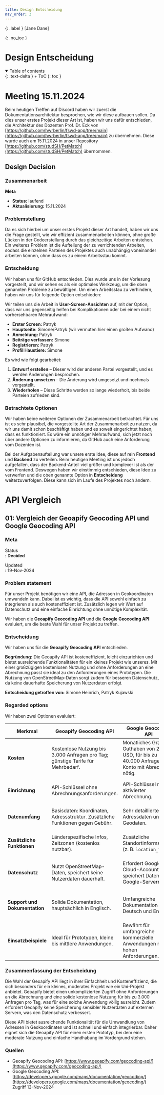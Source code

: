 ```yaml
---
title: Design Entscheidung
nav_order: 3
---
```


{: .label }
[Jane Dane]

{: .no_toc }
# Design Entscheidung

<details open markdown="block">
{: .text-delta }
<summary>Table of contents</summary>
+ ToC
{: toc }
</details>

# Meeting 15.11.2024

Beim heutigen Treffen auf Discord haben wir zuerst die Dokumentationsarchitektur besprochen, wie wir diese aufbauen sollen. Da dies unser erstes Projekt dieser Art ist, haben wir uns dafür entschieden, die Architektur des Dozenten Prof. Dr. Eck von [https://github.com/hwrberlin/fswd-app/tree/main](https://github.com/hwrberlin/fswd-app/tree/main) zu übernehmen. Diese wurde auch am 15.11.2024 in unser Repository [https://github.com/studSH/PetMatch](https://github.com/studSH/PetMatch) übernommen. 

## Design Decision 

### Zusammenarbeit 

**Meta**  
- **Status:** laufend  
- **Aktualisierung:** 15.11.2024  

### Problemstellung  
Da es sich hierbei um unser erstes Projekt dieser Art handelt, haben wir uns die Frage gestellt, wie wir effizient zusammenarbeiten können, ohne große Lücken in der Codeerstellung durch das gleichzeitige Arbeiten entstehen. Ein weiteres Problem ist die Aufteilung der zu verrichtenden Arbeiten, sodass die einzelnen Parteien des Projektes auch unabhängig voneinander arbeiten können, ohne dass es zu einem Arbeitsstau kommt. 

### Entscheidung  
Wir haben uns für GitHub entschieden. Dies wurde uns in der Vorlesung vorgestellt, und wir sehen es als ein optimales Werkzeug, um die oben genannten Probleme zu bewältigen. Um einen Arbeitsstau zu verhindern, haben wir uns für folgende Option entschieden:  

Wir teilen uns die Arbeit in **User-Screen-Ansichten** auf, mit der Option, dass wir uns gegenseitig helfen bei Komplikationen oder bei einem nicht vorhersehbaren Mehraufwand:  
- **Erster Screen:** Patryk  
- **Hauptseite:** Simone/Patryk (wir vermuten hier einen großen Aufwand)  
- **Anmeldung:** Patryk  
- **Beiträge verfassen:** Simone  
- **Registrieren:** Patryk  
- **Profil Haustiere:** Simone  

Es wird wie folgt gearbeitet:  
1. **Entwurf erstellen** – Dieser wird der anderen Partei vorgestellt, und es werden Änderungen besprochen.  
2. **Änderung umsetzen** – Die Änderung wird umgesetzt und nochmals vorgestellt.  
3. **Wiederholen** – Diese Schritte werden so lange wiederholt, bis beide Parteien zufrieden sind.  

### Betrachtete Optionen  
Wir haben keine weiteren Optionen der Zusammenarbeit betrachtet. Für uns ist es sehr plausibel, die vorgestellte Art der Zusammenarbeit zu nutzen, da wir uns damit schon beschäftigt haben und es soweit eingerichtet haben, dass es funktioniert. Es wäre ein unnötiger Mehraufwand, sich jetzt noch über andere Optionen zu informieren, da GitHub auch eine Anforderung vom Dozenten ist.  

Bei der Aufgabenaufteilung war unsere erste Idee, diese auf rein **Frontend** und **Backend** zu verteilen. Beim heutigen Meeting ist uns jedoch aufgefallen, dass der Backend-Anteil viel größer und komplexer ist als der vom Frontend. Deswegen haben wir einstimmig entschieden, diese Idee zu verwerfen und die oben genannte Option in **Entscheidung** weiterzuverfolgen. Diese kann sich im Laufe des Projektes noch ändern.  

# API Vergleich


## 01: Vergleich der Geoapify Geocoding API und Google Geocoding API
### Meta

Status  
: **Decided**

Updated  
: 19-Nov-2024

### Problem statement

Für unser Projekt benötigen wir eine API, die Adressen in Geokoordinaten umwandeln kann. Dabei ist es wichtig, dass die API sowohl einfach zu integrieren als auch kosteneffizient ist. Zusätzlich legen wir Wert auf Datenschutz und eine einfache Einrichtung ohne unnötige Komplexität.

Wir haben die **Geoapify Geocoding API** und die **Google Geocoding API** evaluiert, um die beste Wahl für unser Projekt zu treffen.

### Entscheidung

Wir haben uns für die **Geoapify Geocoding API** entschieden.

**Begründung:** Die Geoapify API ist kosteneffizient, leicht einzurichten und bietet ausreichende Funktionalitäten für ein kleines Projekt wie unseres. Mit einer großzügigen kostenlosen Nutzung und ohne Anforderungen an eine Abrechnung passt sie ideal zu den Anforderungen eines Prototypen. Die Nutzung von OpenStreetMap-Daten sorgt zudem für besseren Datenschutz, da keine dauerhafte Speicherung von Nutzerdaten erfolgt.

**Entscheidung getroffen von:** Simone Heinrich, Patryk Kujawski

### Regarded options

Wir haben zwei Optionen evaluiert:

| Merkmal                 | Geoapify Geocoding API                                 | Google Geocoding API                              | Bewertung für unser Projekt               |
|-------------------------|--------------------------------------------------------|---------------------------------------------------|-------------------------------------------|
| **Kosten**              | Kostenlose Nutzung bis 3.000 Anfragen pro Tag; günstige Tarife für Mehrbedarf. | Monatliches Gratis-Guthaben von 200 USD, für bis zu 40.000 Anfragen; Konto mit Abrechnung nötig. | Geoapify ist kostengünstig und ohne Abrechnung ideal für unser kleines Projekt |
| **Einrichtung**         | API-Schlüssel ohne Abrechnungsanforderungen.           | API-Schlüssel nur mit aktivierter Abrechnung.     | Geoapify hat eine einfache Einrichtung ohne Abrechnungszwang |
| **Datenumfang**         | Basisdaten: Koordinaten, Adressstruktur. Zusätzliche Funktionen gegen Gebühr. | Sehr detaillierte Adressdaten und Geodaten.       | Für unsere Zwecke sind die Geoapify-Basisdaten ausreichend |
| **Zusätzliche Funktionen** | Länderspezifische Infos, Zeitzonen (kostenlos nutzbar). | Zusätzliche Standortinformationen (z. B. `location_type`). | Geoapify bietet einige nützliche Funktionen, Google ist detaillierter. |
| **Datenschutz**         | Nutzt OpenStreetMap-Daten, speichert keine Nutzerdaten dauerhaft. | Erfordert Google Cloud-Account und speichert Daten auf Google-Servern. | Geoapify bietet besseren Datenschutz ohne externe Speicherung. |
| **Support und Dokumentation** | Solide Dokumentation, hauptsächlich in Englisch. | Umfangreiche Dokumentation in Deutsch und Englisch. | Google hat umfassendere Doku, Geoapify reicht aber für ein kleines Projekt. |
| **Einsatzbeispiele**    | Ideal für Prototypen, kleine bis mittlere Anwendungen. | Bewährt für umfangreiche kommerzielle Anwendungen mit hohen Anforderungen. | Geoapify ist ideal für Prototypen und kleine Projekte wie unseres. |

### Zusammenfassung der Entscheidung

Die Wahl der Geoapify API liegt in ihrer Einfachheit und Kosteneffizienz, die sich besonders für ein kleines, moderates Projekt wie ein Uni-Projekt anbietet. Geoapify bietet einen unkomplizierten Zugriff ohne Anforderungen an die Abrechnung und eine solide kostenlose Nutzung für bis zu 3.000 Anfragen pro Tag, was für eine solche Anwendung völlig ausreicht. Zudem erfordert Geoapify keine Speicherung sensibler Nutzerdaten auf externen Servern, was den Datenschutz verbessert.

Diese API bietet ausreichende Funktionalität für die Umwandlung von Adressen in Geokoordinaten und ist schnell und einfach integrierbar. Daher eignet sich die Geoapify API für einen ersten Prototyp, bei dem eine moderate Nutzung und einfache Handhabung im Vordergrund stehen.

### Quellen

- Geoapify Geocoding API: [https://www.geoapify.com/geocoding-api/](https://www.geoapify.com/geocoding-api/)
- Google Geocoding API: [https://developers.google.com/maps/documentation/geocoding/](https://developers.google.com/maps/documentation/geocoding/)  
Zugriff 13-Nov-2024